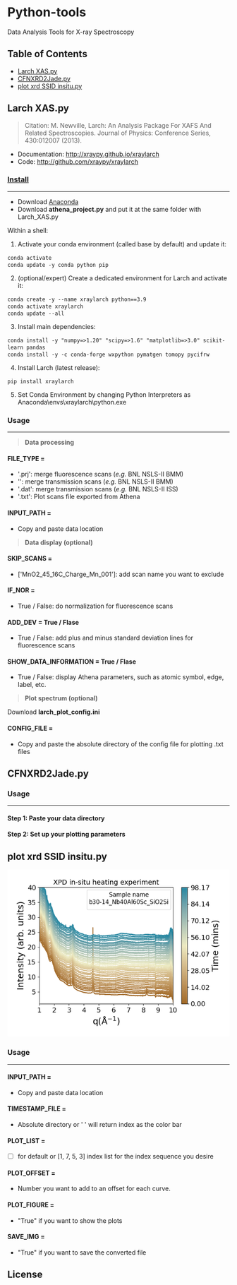 # Python-tools
Data Analysis Tools for X-ray Spectroscopy

## Table of Contents

- [Larch XAS.py](#larch-XASpy)
- [CFNXRD2Jade.py](#cFNXRD2Jadepy)
- [plot xrd SSID insitu.py](#plot-xrd-SSID-insitupy)

## Larch XAS.py
> Citation: M. Newville, Larch: An Analysis Package For XAFS And Related Spectroscopies. Journal of Physics: Conference Series, 430:012007 (2013).
- Documentation: http://xraypy.github.io/xraylarch
- Code: http://github.com/xraypy/xraylarch

### [Install](https://xraypy.github.io/xraylarch/installation.html)

---
* Download [Anaconda](https://www.anaconda.com/)
* Download **athena_project.py** and put it at the same folder with Larch_XAS.py

Within a shell:

1. Activate your conda environment (called base by default) and update it:
```
conda activate
conda update -y conda python pip
```
2. (optional/expert) Create a dedicated environment for Larch and activate it:
```
conda create -y --name xraylarch python==3.9
conda activate xraylarch
conda update --all
```
3. Install main dependencies:
```
conda install -y "numpy=>1.20" "scipy=>1.6" "matplotlib=>3.0" scikit-learn pandas
conda install -y -c conda-forge wxpython pymatgen tomopy pycifrw
```
4. Install Larch (latest release):
```
pip install xraylarch
```
5. Set Conda Environment by changing Python Interpreters as Anaconda\envs\xraylarch\python.exe 

### Usage

---
> **Data processing**
#### FILE_TYPE =

* '.prj': merge fluorescence scans (_e.g._ BNL NSLS-II BMM)
* '': merge transmission scans (_e.g._ BNL NSLS-II BMM)
* '.dat': merge transmission scans (_e.g._ BNL NSLS-II ISS)
* '.txt': Plot scans file exported from Athena

#### INPUT_PATH = 
* Copy and paste data location

> **Data display (optional)**

#### SKIP_SCANS = 
* ['MnO2_45_16C_Charge_Mn_001']: add scan name you want to exclude

#### IF_NOR = 
* True / False: do normalization for fluorescence scans

#### ADD_DEV = True / Flase
* True / False: add plus and minus standard deviation lines for fluorescence scans

#### SHOW_DATA_INFORMATION = True / Flase
* True / False: display Athena parameters, such as atomic symbol, edge, label, etc.

> **Plot spectrum (optional)**

Download **larch_plot_config.ini**

#### CONFIG_FILE = 
* Copy and paste the absolute directory of the config file for plotting .txt files

## CFNXRD2Jade.py
### Usage

---
#### Step 1: Paste your data directory

#### Step 2: Set up your plotting parameters

## plot xrd SSID insitu.py
<p align="center">
  <img src="./XPD_time.struct_time(tm_year=2022, tm_mon=4, tm_mday=21, tm_hour=23, tm_min=9, tm_sec=11, tm_wday=3, tm_yday=111, tm_isdst=1).png" alt="Size Limit CLI" width="738">
</p>

### Usage

---
#### INPUT_PATH = 
* Copy and paste data location

#### TIMESTAMP_FILE = 
* Absolute directory or ' ' will return index as the color bar

#### PLOT_LIST = 
* [  ] for default or [1, 7, 5, 3] index list for the index sequence you desire

#### PLOT_OFFSET = 
* Number you want to add to an offset for each curve.

#### PLOT_FIGURE = 
* "True" if you want to show the plots

#### SAVE_IMG = 
* "True" if you want to save the converted file

## License